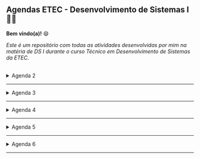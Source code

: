 ## Agendas ETEC - Desenvolvimento de Sistemas I 👩‍💻

**Bem vindo(a)!** 😄

_Este é um repositório com todas as atividades desenvolvidas por mim na matéria de DS I durante o curso Técnico em Desenvolvimento de Sistemas da ETEC._

<br>

<details>
<summary>Agenda 2</summary>
<ul>
Constante e variável, operadores aritméticos, relacionais e lógicos.

| [Consultar material](#) |
| ----------------------- |

</ul>
</details>

---

<details>
<summary>Agenda 3</summary>
<ul>
Apresentação da linguagem de programação Java, ferramentas necessárias para iniciar a programação e estrutura básica de um programa em Java.
<br>

| [Consultar material](#) |
| ----------------------- |

</ul>
</details>

---

<details>
<summary>Agenda 4</summary>
<ul>
Exibição de mensagens na tela (console), declaração de variáveis, leitura de dados, importação de biblioteca java (`Scanner`) e metodologia para desenvolvimento de um programa.
<br>

| [Consultar material](#) |
| ----------------------- |

</ul>
</details>

---

<details>
<summary>Agenda 5</summary>
<ul>
Estrutura de decisão, `if/else`, estruturas de decisão aninhadas, `JOptionPane` (entrada e saída de dados), conversão de tipos de variáveis, e uso do comando `equals`.

| [Consultar material](#) |
| ----------------------- |

</ul>
</details>

---

<details>
<summary>Agenda 6</summary>
<ul>
`Switch-case`com exemplos de aplicação, `Try-Catch` com exemplo de aplicação, e formatação da caixa de diálogo (`JOptionPane`).
<br>

| [Consultar material](#) |
| ----------------------- |

</ul>
</details>

---
